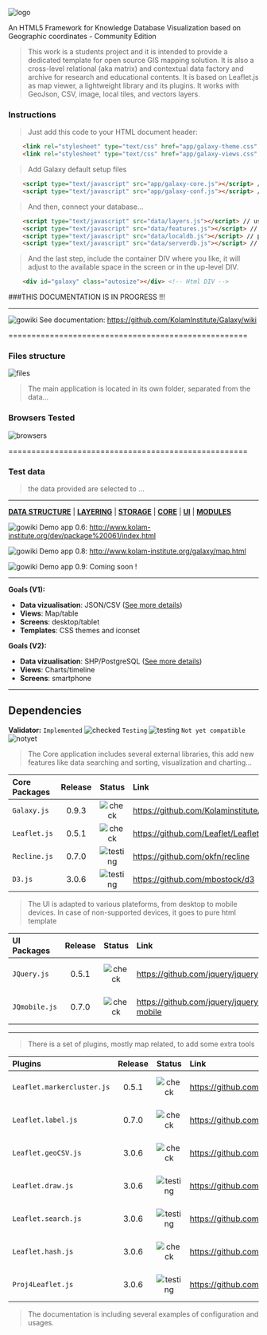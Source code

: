 ![logo](http://www.kolam-institute.org/galaxy/galaxy_logo_2013_small.jpg)

An HTML5 Framework for Knowledge Database Visualization based on Geographic coordinates - Community Edition

> This work is a students project and it is intended to provide a dedicated template for open source GIS mapping solution. 
It is also a cross-level relational (aka matrix) and contextual data factory and archive for research and educational contents.
> It is based on Leaflet.js as map viewer, a lightweight library and its plugins. It works with GeoJson, CSV, image, local tiles, 
and vectors layers. 

### Instructions ###

> Just add this code to your HTML document header:

```html
    <link rel="stylesheet" type="text/css" href="app/galaxy-theme.css" /> // UI design
    <link rel="stylesheet" type="text/css" href="app/galaxy-views.css" /> // map, grid...
```
> Add Galaxy default setup files

```html
    <script type="text/javascript" src="app/galaxy-core.js"></script> // include dependencies
    <script type="text/javascript" src="app/galaxy-conf.js"></script> // user settings
```
> And then, connect your database...

```html
    <script type="text/javascript" src="data/layers.js"></script> // user layers def.
    <script type="text/javascript" src="data/features.js"></script> // user actions
    <script type="text/javascript" src="data/localdb.js"></script> // path to json/csv files and tiles
    <script type="text/javascript" src="data/serverdb.js"></script> // server storage connection
```
> And the last step, include the container DIV where you like, it will adjust 
to the available space in the screen or in the up-level DIV.


```html
    <div id="galaxy" class="autosize"></div> <!-- Html DIV -->
```

###THIS DOCUMENTATION IS IN PROGRESS !!!

***

![gowiki](http://www.vpul.upenn.edu/gic/images/arrow2.gif)   See documentation: https://github.com/KolamInstitute/Galaxy/wiki

====================================================

### Files structure ###

![files](http://www.kolam-institute.org/galaxy/Files_Git.jpg)

> The main application is located in its own folder, separated from the data...

### Browsers Tested ###

![browsers](http://www.webapptesting.com/wp-content/uploads/2012/12/Mobile-Browsers.jpg)

====================================================

### Test data ###

> the data provided are selected to ...

* * *
[**DATA STRUCTURE**](https://github.com/KolamInstitute/Galaxy-/wiki/Development-plan) | [**LAYERING**](https://github.com/KolamInstitute/Galaxy-/wiki/Development-plan) | [**STORAGE**](https://github.com/KolamInstitute/Galaxy-/wiki/Development-plan) | [**CORE**](https://github.com/KolamInstitute/Galaxy-/wiki/Development-plan) | [**UI**](https://github.com/KolamInstitute/Galaxy-/wiki/Development-plan) | [**MODULES**](https://github.com/KolamInstitute/Galaxy-/wiki/Development-plan)

![gowiki](http://www.vpul.upenn.edu/gic/images/arrow2.gif)   Demo app 0.6: http://www.kolam-institute.org/dev/package%20061/index.html

![gowiki](http://www.vpul.upenn.edu/gic/images/arrow2.gif)   Demo app 0.8: http://www.kolam-institute.org/galaxy/map.html

![gowiki](http://www.vpul.upenn.edu/gic/images/arrow2.gif)   Demo app 0.9: Coming soon !
* * *

**Goals (V1):**
* **Data vizualisation**: JSON/CSV ([See more details](https://github.com/KolamInstitute/Galaxy-/wiki/GeoJson-specifications))
* **Views**: Map/table
* **Screens**: desktop/tablet
* **Templates**: CSS themes and iconset

**Goals (V2):**
* **Data vizualisation**: SHP/PostgreSQL ([See more details](https://github.com/KolamInstitute/Galaxy-/wiki/GeoJson-specifications))
* **Views**: Charts/timeline
* **Screens**: smartphone

***

Dependencies 
------------

**Validator:** 
`Implemented` ![checked](http://www.digium.com/sites/digium/files/icon-green-check.png)
`Testing` ![testing](http://www.onlinecjc.ca/webfiles/images/icons/cog_add.png)
`Not yet compatible` ![notyet](http://www.whosarrested.com/images/error.png)

> The Core application includes several external libraries, 
this add new features like data searching and sorting, visualization and charting...

| Core Packages| Release | Status  | Link | Comments |
|:-------------|:-------:|:-------:|:-----|:---------|
| `Galaxy.js`  |0.9.3    |![check](http://www.digium.com/sites/digium/files/icon-green-check.png) | https://github.com/Kolaminstitute/Galaxy | UI engine |
| `Leaflet.js` |0.5.1    |![check](http://www.digium.com/sites/digium/files/icon-green-check.png) | https://github.com/Leaflet/Leaflet| Map view engine |
| `Recline.js` |0.7.0    |![testing](http://www.onlinecjc.ca/webfiles/images/icons/cog_add.png)   | https://github.com/okfn/recline | Data bind engine |
| `D3.js`      |3.0.6    |![testing](http://www.onlinecjc.ca/webfiles/images/icons/cog_add.png)   | https://github.com/mbostock/d3 | Data view engine |

> The UI is adapted to various plateforms, from desktop to mobile devices. In case of non-supported devices, it goes
to pure html template

| UI Packages  | Release | Status  | Link | Comments |
|:-------------|:-------:|:-------:|:-----|:---------|
| `JQuery.js` |0.5.1     |![check](http://www.digium.com/sites/digium/files/icon-green-check.png) | https://github.com/jquery/jquery | no comments yet |
| `JQmobile.js` |0.7.0   |![check](http://www.digium.com/sites/digium/files/icon-green-check.png) | https://github.com/jquery/jquery-mobile | no comments yet |

***

> There is a set of plugins, mostly map related, to add some extra tools

| Plugins                    | Release | Status  | Link | Comments |
|:---------------------------|:-------:|:-------:|:-----|:---------|
| `Leaflet.markercluster.js` |0.5.1    |![check](http://www.digium.com/sites/digium/files/icon-green-check.png) | https://github.com/Leaflet/Leaflet| no comments yet |
| `Leaflet.label.js`         |0.7.0    |![check](http://www.digium.com/sites/digium/files/icon-green-check.png) | https://github.com/okfn/recline | no comments yet |
| `Leaflet.geoCSV.js`        |3.0.6    |![check](http://www.digium.com/sites/digium/files/icon-green-check.png) | https://github.com/mbostock/d3 | no comments yet |
| `Leaflet.draw.js`          |3.0.6    |![testing](http://www.onlinecjc.ca/webfiles/images/icons/cog_add.png) | https://github.com/mbostock/d3 | no comments yet |
| `Leaflet.search.js`        |3.0.6    |![testing](http://www.onlinecjc.ca/webfiles/images/icons/cog_add.png) | https://github.com/mbostock/d3 | no comments yet |
| `Leaflet.hash.js`          |3.0.6    |![check](http://www.digium.com/sites/digium/files/icon-green-check.png) | https://github.com/mbostock/d3 | no comments yet |
| `Proj4Leaflet.js`          |3.0.6    |![testing](http://www.onlinecjc.ca/webfiles/images/icons/cog_add.png) | https://github.com/mbostock/d3 | no comments yet |

> The documentation is including several examples of configuration and usages.
